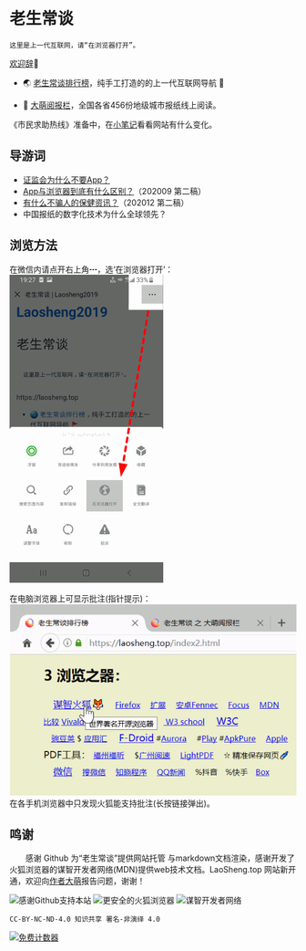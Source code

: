 老生常谈
========

	这里是上一代互联网，请“在浏览器打开”。

[欢迎辞](author/speech.txt "初心与历程")🙂

* 🌏 [老生常谈排行榜](index2.html "大浪淘沙，精选网站")，纯手工打造的的上一代互联网导航 🚩

* 📰 [大萌阅报栏](yuebaolan.html "全球报讯，正在汇集")，全国各省456份地级城市报纸线上阅读。

《市民求助热线》准备中，在[小笔记](broad/blog.txt "建站小笔记")看看网站有什么变化。


导游词
--------

+ [证监会为什么不要App？](changtan/8-证券信息法定披露媒体.txt.md)
+ [App与浏览器到底有什么区别？](changtan/App和浏览器的三个区别.txt.md)（202009 第二稿）
+ [有什么不骗人的保健资讯？](changtan/6-权威的医疗保健类报纸.txt.md)（202012 第二稿）
+ 中国报纸的数字化技术为什么全球领先？


浏览方法
--------

在微信内请点开右上角┅，选‘在浏览器打开’：  
 ![](Help-WeChat.png)

在电脑浏览器上可显示批注(指针提示)：  
 ![](Help-Mouse.png)  
在各手机浏览器中只发现火狐能支持批注(长按链接弹出)。

鸣谢
------

　　感谢 Github 为“老生常谈”提供网站托管 与markdown文档渲染，感谢开发了火狐浏览器的谋智开发者网络(MDN)提供web技术文档。LaoSheng.top 网站新开通，欢迎向[作者大萌](author/contact.txt "联系作者")报告问题，谢谢！
  
![感谢Github支持本站](https://tosdr.org/logo/github.png)
![更安全的火狐浏览器](https://www.mozilla.org/media/protocol/img/logos/firefox/browser/logo-sm.f2523d97cbe0.png)
![谋智开发者网络](https://developer.mozilla.org/static/img/favicon72.cc65d1d762a0.png)

	CC-BY-NC-ND-4.0 知识共享 署名-非演绎 4.0

<a href="https://www.mfwztj.com/" target="_blank"><img src="https://www.mfwztj.com/hit.php?id=ymuvxfn&nd=3&style=5" border="0" alt="免费计数器"></a>
<script language="javascript" src="http://www.alicount.com/1683"></script>
<!-- Global site tag (gtag.js) - Google Analytics -->
<script async src="https://www.googletagmanager.com/gtag/js?id=UA-179794713-1"></script>
<script>  window.dataLayer = window.dataLayer || [];
  function gtag(){dataLayer.push(arguments);}
  gtag('js', new Date());  gtag('config', 'UA-179794713-1');
</script>
